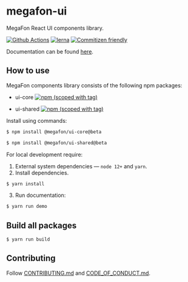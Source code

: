 # megafon-ui

MegaFon React UI components library.

[![Github Actions](https://github.com/MegafonWebLab/megafon-ui/workflows/megafon-ui%20CI/badge.svg)](https://github.com/MegafonWebLab/megafon-ui/actions)
[![lerna](https://img.shields.io/badge/maintained%20with-lerna-cc00ff.svg)](https://lerna.js.org/)
[![Commitizen friendly](https://img.shields.io/badge/commitizen-friendly-brightgreen.svg)](http://commitizen.github.io/cz-cli/)

Documentation can be found [here](https://ui.megafon.ru/EqR2rxoML8).

## How to use

MegaFon components library consists of the following npm packages:

- ui-core
[![npm (scoped with tag)](https://img.shields.io/npm/v/@megafon/ui-core/beta?label=%40megafon%2Fui-core)](https://www.npmjs.com/package/@megafon/ui-core/v/beta)

- ui-shared
[![npm (scoped with tag)](https://img.shields.io/npm/v/@megafon/ui-shared/beta?label=%40megafon%2Fui-shared)](https://www.npmjs.com/package/@megafon/ui-shared/v/beta)

Install using commands:

```bash
$ npm install @megafon/ui-core@beta
```
```bash
$ npm install @megafon/ui-shared@beta
```

For local development require:

1. External system dependencies — `node 12+` and `yarn`.
2. Install dependencies.

```bash
$ yarn install
```

3. Run documentation:

```bash
$ yarn run demo
```

## Build all packages

```bash
$ yarn run build
```

## Contributing

Follow [CONTRIBUTING.md](CONTRIBUTING.md) and [CODE_OF_CONDUCT.md](CODE_OF_CONDUCT.md).
